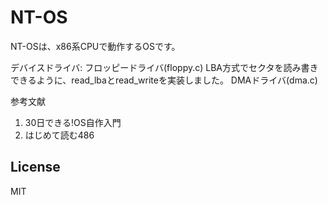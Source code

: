 # NT-OS

NT-OSは、x86系CPUで動作するOSです。



デバイスドライバ:
  フロッピードライバ(floppy.c)
    LBA方式でセクタを読み書きできるように、read_lbaとread_writeを実装しました。
  DMAドライバ(dma.c)

参考文献
1.  30日できる!OS自作入門
2.  はじめて読む486

## License
MIT
